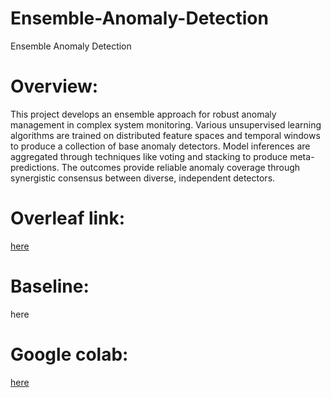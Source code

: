 # Ensemble-Anomaly-Detection
Ensemble Anomaly Detection

# Overview:
This project develops an ensemble approach for robust anomaly management in complex system monitoring. Various unsupervised learning algorithms are trained on distributed feature spaces and temporal windows to produce a collection of base anomaly detectors. Model inferences are aggregated through techniques like voting and stacking to produce meta-predictions. The outcomes provide reliable anomaly coverage through synergistic consensus between diverse, independent detectors. 

# Overleaf link:
[here](https://www.overleaf.com/read/xyfzswgsqmgd#abe370)

# Baseline: 
here

# Google colab: 
[here](https://colab.research.google.com/drive/1k9V6Lg0EH3_vdpDc72SZNoYVwOajak_6?usp=sharing)

